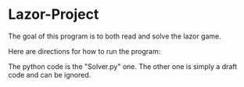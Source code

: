 # Lazor-Project

The goal of this program is to both read and solve the lazor game. 

Here are directions for how to run the program:

The python code is the "Solver.py" one. The other one is simply a draft code and can be ignored.
